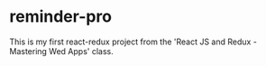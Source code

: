 # reminder-pro
This is my first react-redux project from the 'React JS and Redux - Mastering Wed Apps' class. 
